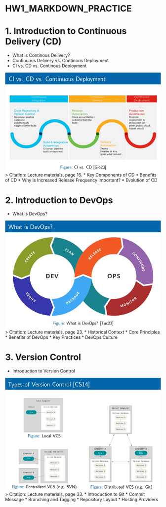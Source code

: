 # HW1_MARKDOWN_PRACTICE

# 1. Introduction to Continuous Delivery (CD)
* What is Continous Delivery?
* Continuous Delivery vs. Continous Deployment
* CI vs. CD vs. Continous Deployment

<img src="hw1_cit_1.jpg">
> Citation: Lecture materials, page 16.
* Key Components of CD
* Benefits of CD
* Why is Increased Release Frequency Important?
* Evolution of CD

# 2. Introduction to DevOps
* What is DevOps?

<img src="hw1_cit_2.jpg">
> Citation: Lecture materials, page 23.
* Historical Context
* Core Principles
* Benefits of DevOps
* Key Practices
* DevOps Culture

# 3. Version Control
* Introduction to Version Control

<img src="hw1_cit_3.jpg">
> Citation: Lecture materials, page 33.
* Introduction to Git
* Commit Message
* Branching and Tagging
* Repository Layout
* Hosting Providers